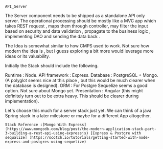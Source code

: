 `API_Server`

The Server component needs to be shipped as a standalone API only server. 
The operational processing should be mostly like a MVC app which takes REST request , maps them through controller, may filter the input based on security and data validation , propagate to the business logic , implementing DAO and sending the data back .

The Idea is somewhat similar to how CMPS used to work. 
Not sure how modern the idea is , but i guess exploring a bit more would leverage more ideas or its valuability. 

Initially the Stack should include the following.

Runtime : Node. 
API framework : Express. 
Database : PostgreSQL + Mongo.(A polyglot seems nice at this place , but this would be much clearer when the database is designed).
ORM : For Postgre Sequelize seems a good option. Not sure about Mongo yet.
Presentation : Angular (this might definitely turn out to be extra heavy. This should be clearer during implementation).

Let's choose this much for a server stack just yet. We can think of a java Spring stack in a later milestone or maybe for a different App altogether.


    Stack Reference :[Mongo With Express](https://www.mongodb.com/blog/post/the-modern-application-stack-part-3-building-a-rest-api-using-expressjs) [Express & Postgre with sequalize] (https://scotch.io/tutorials/getting-started-with-node-express-and-postgres-using-sequelize)
